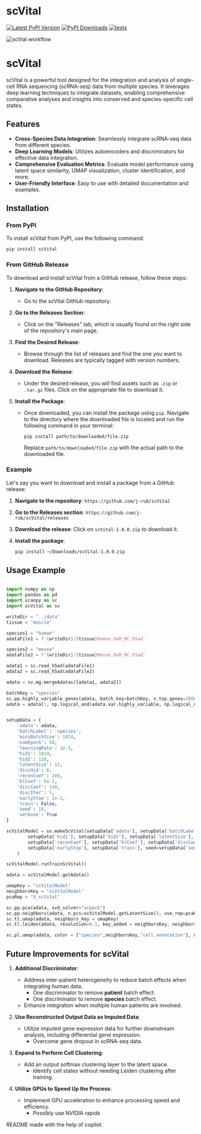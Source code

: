 # scVital

[![Latest PyPI Version][pb]][pypi] [![PyPI Downloads][db]][pypi] [![tests][gb]][yml] 

[gb]: https://github.com/j-rub/scVital/actions/workflows/publish.yml/badge.svg
[yml]: https://github.com/j-rub/scVital/actions/workflows/publish.yml
[pb]: https://img.shields.io/pypi/v/scVital.svg
[pypi]: https://pypi.org/project/scVital/

[db]: https://img.shields.io/pypi/dm/scVital?label=pypi%20downloads


![scVial workflow](https://github.com/j-rub/scVital/tree/main/images/scVitalWorkflow.png)


# scVital

scVital is a powerful tool designed for the integration and analysis of single-cell RNA sequencing (scRNA-seq) data from multiple species. It leverages deep learning techniques to integrate datasets, enabling comprehensive comparative analyses and insights into conserved and species-specific cell states.


## Features

- **Cross-Species Data Integration**: Seamlessly integrate scRNA-seq data from different species.
- **Deep Learning Models**: Utilizes autoencoders and discriminators for effective data integration.
- **Comprehensive Evaluation Metrics**: Evaluate model performance using latent space similarity, UMAP visualization, cluster identification, and more.
- **User-Friendly Interface**: Easy to use with detailed documentation and examples.

## Installation

### From PyPI

To install scVital from PyPI, use the following command:

   ```bash
   pip install scVital
   ```

### From GitHub Release

To download and install scVital from a GitHub release, follow these steps:

1. **Navigate to the GitHub Repository**:
   - Go to the scVital GitHub repository.

2. **Go to the Releases Section**:
   - Click on the "Releases" tab, which is usually found on the right side of the repository's main page.

3. **Find the Desired Release**:
   - Browse through the list of releases and find the one you want to download. Releases are typically tagged with version numbers.

4. **Download the Release**:
   - Under the desired release, you will find assets such as `.zip` or `.tar.gz` files. Click on the appropriate file to download it.

5. **Install the Package**:
   - Once downloaded, you can install the package using `pip`. Navigate to the directory where the downloaded file is located and run the following command in your terminal:

     ```bash
     pip install path/to/downloaded/file.zip
     ```

     Replace `path/to/downloaded/file.zip` with the actual path to the downloaded file.

### Example

Let's say you want to download and install a package from a GitHub release:

1. **Navigate to the repository**: `https://github.com/j-rub/scVital`
2. **Go to the Releases section**: `https://github.com/j-rub/scVital/releases`
3. **Download the release**: Click on `scVital-1.0.0.zip` to download it.
4. **Install the package**:

   ```bash
   pip install ~/Downloads/scVital-1.0.0.zip
   ```

## Usage Example

```python

import numpy as np
import pandas as pd
import scanpy as sc
import scVital as sv

writeDir = "../data"
tissue = "muscle"

species1 = "human"
adataFile1 = f'{writeDir}/{tissue}Human_DeM_QC.h5ad'

species2 = "mouse"
adataFile2 = f'{writeDir}/{tissue}Mouse_DeM_QC.h5ad'

adata1 = sc.read_h5ad(adataFile1)
adata2 = sc.read_h5ad(adataFile2)

adata = sv.mg.mergeAdatas([adata1, adata2]) 

batchKey = "species"
sc.pp.highly_variable_genes(adata, batch_key=batchKey, n_top_genes=2000)
adata = adata[:, np.logical_and(adata.var.highly_variable, np.logical_not(adata.var.mt))]


setupData = {
    'adata': adata,
    'batchLabel': 'species',
    'miniBatchSize': 1024,
    'numEpoch': 50,
    'learningRate': 1e-3,
    'hid1': 1024,
    'hid2': 128,
    'latentSize': 12,
    'discHid': 6,
    'reconCoef': 2e0,
    'klCoef': 5e-2,
    'discCoef': 1e0,
    'discIter': 5,
    'earlyStop': 1e-2,
    'train': False,
    'seed': 18,
    'verbose': True
}

scVitalModel = sv.makeScVital(setupData['adata'], setupData['batchLabel'], setupData['miniBatchSize'], setupData['numEpoch'], setupData['learningRate'],
        setupData['hid1'], setupData['hid2'], setupData['latentSize'], setupData['discHid'], 
        setupData['reconCoef'], setupData['klCoef'], setupData['discCoef'], setupData['discIter'], 
        setupData['earlyStop'], setupData['train'], seed=setupData['seed'], verbose=setupData['verbose']
    )

scVitalModel.runTrainScVital()

adata = scVitalModel.getAdata()

umapKey = "scVitalModel"
neighborsKey = "scVitalModel"
pcaRep = "X_scVital"

sc.pp.pca(adata, svd_solver="arpack")
sc.pp.neighbors(adata, n_pcs=scVitalModel.getLatentSize(), use_rep=pcaRep, key_added=umapKey)
sc.tl.umap(adata, neighbors_key = umapKey)
sc.tl.leiden(adata, resolution=0.1, key_added = neighborsKey, neighbors_key = umapKey)#, flavor="igraph", n_iterations=2,  directed=False)

sc.pl.umap(adata, color = ["species",neighborsKey,"cell_annotation"], ncols = 2)

```

## Future Improvements for scVital

1. **Additional Discriminator**:
   - Address inter-patient heterogeneity to reduce batch effects when integrating human data.
     - One discriminator to remove **patient** batch effect.
     - One discriminator to remove **species** batch effect.
   - Enhance integration when multiple human patients are involved.

2. **Use Reconstructed Output Data as Imputed Data**:
   - Utilize imputed gene expression data for further downstream analysis, including differential gene expression.
      - Overcome gene dropout in scRNA-seq data.

3. **Expand to Perform Cell Clustering**:
   - Add an output softmax clustering layer to the latent space.
       - Identify cell states without needing Leiden clustering after training.

4. **Utilize GPUs to Speed Up the Process**:
   - Implement GPU acceleration to enhance processing speed and efficiency.
       - Possibly use NVIDIA rapids 


README made with the help of copilot.
